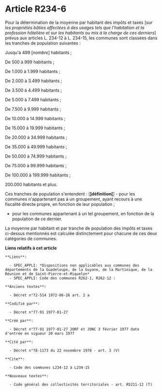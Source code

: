 # Article R234-6

Pour la détermination de la moyenne par habitant des impôts et taxes [*sur les propriétés bâties affectées à des usages tels
que l'habitation et la profession hôtelière et sur les habitants ou mis à la charge de ces derniers*] prévus aux articles L.
234-12 à L. 234-15, les communes sont classées dans les tranches de population suivantes :

Jusqu'à 499 [*nombre*] habitants ; 

De 500 à 999 habitants ; 

De 1.000 à 1.999 habitants ; 

De 2.000 à 3.499 habitants ; 

De 3.500 à 4.499 habitants ; 

De 5.000 à 7.499 habitants ; 

De 7.500 à 9.999 habitants ; 

De 10.000 à 14.999 habitants ; 

De 15.000 à 19.999 habitants ; 

De 20.000 à 34.999 habitants ; 

De 35.000 à 49.999 habitants ; 

De 50.000 à 74.999 habitants ; 

De 75.000 à 99.999 habitants ; 

De 100.000 à 199.999 habitants ; 

200.000 habitants et plus.

Ces tranches de population s'entendent : [**]définition[**]    - pour les communes n'appartenant pas à un groupement, ayant
recours à une fiscalité directe propre, en fonction de leur population ; 

- pour les communes appartenant à un tel groupement, en fonction de la population de ce dernier. 

La moyenne par habitant et par tranche de population des impôts et taxes ci-dessus mentionnés est calculée distinctement pour
chacune de ces deux catégories de communes.

**Liens relatifs à cet article**

	**Liens**:

	  - SPEC_APPLI: *Dispositions non applicables aux communes des départements de la Guadeloupe, de la Guyane, de la Martinique, de la Réunion et de Saint-Pierre-et-Miquelon*
	  - SPEC_APPLI: Code des communes R262-1, R262-12 :

	**Anciens textes**:

	  - Décret n°72-514 1972-06-26 art. 2 a

	**Codifié par**:

	  - Décret n°77-91 1977-01-27

	**Créé par**:

	  - Décret n°77-91 1977-01-27 JORF et JONC 3 février 1977 date d'entrée en vigueur 20 mars 1977

	**Cité par**:

	  - Décret n°78-1173 du 22 novembre 1978 - art. 3 (V)

	**Cite**:

	  - Code des communes L234-12 à L234-15

	**Nouveaux textes**:

	  - Code général des collectivités territoriales - art. R5211-12 (T)
